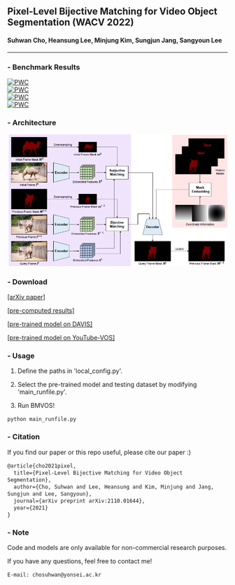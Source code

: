## Pixel-Level Bijective Matching for Video Object Segmentation (WACV 2022)
#### Suhwan Cho, Heansung Lee, Minjung Kim, Sungjun Jang, Sangyoun Lee
----

### - Benchmark Results
[![PWC](https://img.shields.io/endpoint.svg?url=https://paperswithcode.com/badge/pixel-level-bijective-matching-for-video/visual-object-tracking-on-davis-2016)](https://paperswithcode.com/sota/visual-object-tracking-on-davis-2016?p=pixel-level-bijective-matching-for-video)<br>
[![PWC](https://img.shields.io/endpoint.svg?url=https://paperswithcode.com/badge/pixel-level-bijective-matching-for-video/visual-object-tracking-on-davis-2017)](https://paperswithcode.com/sota/visual-object-tracking-on-davis-2017?p=pixel-level-bijective-matching-for-video)<br>
[![PWC](https://img.shields.io/endpoint.svg?url=https://paperswithcode.com/badge/pixel-level-bijective-matching-for-video/semi-supervised-video-object-segmentation-on-1)](https://paperswithcode.com/sota/semi-supervised-video-object-segmentation-on-1?p=pixel-level-bijective-matching-for-video)<br>
[![PWC](https://img.shields.io/endpoint.svg?url=https://paperswithcode.com/badge/pixel-level-bijective-matching-for-video/video-object-segmentation-on-youtube-vos)](https://paperswithcode.com/sota/video-object-segmentation-on-youtube-vos?p=pixel-level-bijective-matching-for-video)




### - Architecture
![BMVOS](./framework.png)



### - Download
[[arXiv paper]](https://arxiv.org/pdf/2110.01644.pdf)

[[pre-computed results]](https://drive.google.com/file/d/1po2WCeSr8Xltkn3y_NgohZglKfPu3xZp/view?usp=sharing)

[[pre-trained model on DAVIS]](https://drive.google.com/file/d/15SXF3eVYQ8Pu9bT_gjwir0wOvul599pE/view?usp=sharing)

[[pre-trained model on YouTube-VOS]](https://drive.google.com/file/d/1VrJiou7SJOqwrGiPdEh3Ix6Vzr7OV3gQ/view?usp=sharing)



### - Usage
1. Define the paths in 'local_config.py'.

2. Select the pre-trained model and testing dataset by modifying 'main_runfile.py'.

3. Run BMVOS!
```
python main_runfile.py
```


### - Citation
If you find our paper or this repo useful, please cite our paper :)
```
@article{cho2021pixel,
  title={Pixel-Level Bijective Matching for Video Object Segmentation},
  author={Cho, Suhwan and Lee, Heansung and Kim, Minjung and Jang, Sungjun and Lee, Sangyoun},
  journal={arXiv preprint arXiv:2110.01644},
  year={2021}
}
```


### - Note
Code and models are only available for non-commercial research purposes.

If you have any questions, feel free to contact me!
```
E-mail: chosuhwan@yonsei.ac.kr
```

